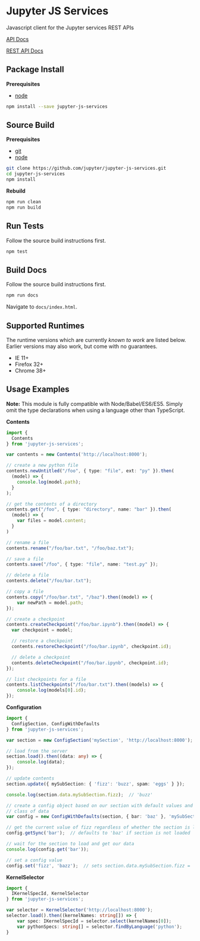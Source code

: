 Jupyter JS Services
===================

Javascript client for the Jupyter services REST APIs

[API Docs](http://jupyter.github.io/jupyter-js-services/)

[REST API Docs](http://petstore.swagger.io/?url=https://raw.githubusercontent.com/jupyter/jupyter-js-services/master/rest_api.yaml)


Package Install
---------------

**Prerequisites**
- [node](http://nodejs.org/)

```bash
npm install --save jupyter-js-services
```


Source Build
------------

**Prerequisites**
- [git](http://git-scm.com/)
- [node](http://nodejs.org/)

```bash
git clone https://github.com/jupyter/jupyter-js-services.git
cd jupyter-js-services
npm install
```

**Rebuild**
```bash
npm run clean
npm run build
```


Run Tests
---------

Follow the source build instructions first.

```bash
npm test
```


Build Docs
----------

Follow the source build instructions first.

```bash
npm run docs
```

Navigate to `docs/index.html`.


Supported Runtimes
------------------

The runtime versions which are currently *known to work* are listed below.
Earlier versions may also work, but come with no guarantees.

- IE 11+
- Firefox 32+
- Chrome 38+


Usage Examples
--------------

**Note:** This module is fully compatible with Node/Babel/ES6/ES5. Simply
omit the type declarations when using a language other than TypeScript.

**Contents**

```typescript
import {
  Contents
} from 'jupyter-js-services';

var contents = new Contents('http://localhost:8000');

// create a new python file
contents.newUntitled("/foo", { type: "file", ext: "py" }).then(
  (model) => {
    console.log(model.path);
  }
);

// get the contents of a directory
contents.get("/foo", { type: "directory", name: "bar" }).then(
  (model) => {
    var files = model.content;
  }
)

// rename a file
contents.rename("/foo/bar.txt", "/foo/baz.txt");

// save a file
contents.save("/foo", { type: "file", name: "test.py" });

// delete a file
contents.delete("/foo/bar.txt");

// copy a file
contents.copy("/foo/bar.txt", "/baz").then((model) => {
    var newPath = model.path;
});

// create a checkpoint
contents.createCheckpoint("/foo/bar.ipynb").then((model) => {
  var checkpoint = model;

  // restore a checkpoint
  contents.restoreCheckpoint("/foo/bar.ipynb", checkpoint.id);

  // delete a checkpoint
  contents.deleteCheckpoint("/foo/bar.ipynb", checkpoint.id);
});

// list checkpoints for a file
contents.listCheckpoints("/foo/bar.txt").then((models) => {
    console.log(models[0].id);
});
```

**Configuration**

```typescript
import {
  ConfigSection, ConfigWithDefaults
} from 'jupyter-js-services';

var section = new ConfigSection('mySection', 'http://localhost:8000');

// load from the server
section.load().then((data: any) => {
    console.log(data);
});

// update contents
section.update({ mySubSection: { 'fizz': 'buzz', spam: 'eggs' } });

console.log(section.data.mySubSection.fizz);  // 'buzz'

// create a config object based on our section with default values and a
// class of data
var config = new ConfigWithDefaults(section, { bar: 'baz' }, 'mySubSection');

// get the current value of fizz regardless of whether the section is loaded
config.getSync('bar');  // defaults to 'baz' if section is not loaded

// wait for the section to load and get our data
console.log(config.get('bar'));

// set a config value
config.set('fizz', 'bazz');  // sets section.data.mySubSection.fizz = 'bazz'

```

**KernelSelector**

```typescript
import {
  IKernelSpecId, KernelSelector
} from 'jupyter-js-services';

var selector = KernelSelector('http://localhost:8000');
selector.load().then((kernelNames: string[]) => {
    var spec: IKernelSpecId = selector.select(kernelNames[0]);
    var pythonSpecs: string[] = selector.findByLanguage('python');
}
```
